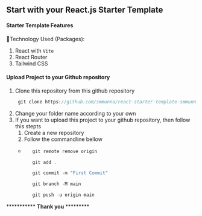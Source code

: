 ## Start with your React.js Starter Template

#### Starter Template Features
🔰Technology Used (Packages): 
1. React with `Vite`
2. React Router
3. Tailwind CSS

#### Upload Project to your Github repository

1. Clone this repository from this github repository
   ```javascript
    git clone https://github.com/smmunna/react-starter-template-smmunna.git
   ```
2. Change your folder name according to your own
3. If you want to upload this project to your github repository, then follow this stepts
   1. Create a new repository
   2. Follow the commandline bellow
   -  
     ```javascript
        git remote remove origin
     ```
     ```javascript
        git add .
     ```
     ```javascript
        git commit -m "First Commit"
     ```
     ```javascript
        git branch -M main
     ```
     ```javascript
        git push -u origin main
     ```

*********** **Thank you** *********

